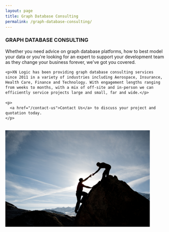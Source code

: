 ```yaml
---
layout: page
title: Graph Database Consulting
permalink: /graph-database-consulting/
---
```

<div class="row">
  <div class="col s7">
    <h3>GRAPH DATABASE CONSULTING</h3>
    <p>Whether you need advice on graph database platforms, how to best model your data or you're looking for an expert to support your development team as they change your business forever, we've got you covered.</p>

    <p>XN Logic has been providing graph database consulting services since 2011 in a variety of industries including Aerospace, Insurance, Health Care, Finance and Technology. With engagement lengths ranging from weeks to months, with a mix of off-site and in-person we can efficiently service projects large and small, far and wide.</p>

    <p>
      <a href="/contact-us">Contact Us</a> to discuss your project and quotation today. 
    </p>
  </div>

  <div class="col s5">
    <br />
    <img width="90%" src="/assets/img/help_me.jpg" />
  </div>
</div>

<br />

